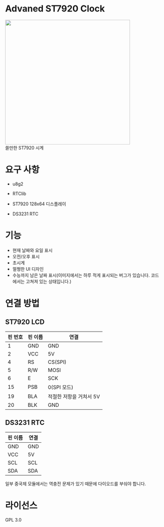 # Advaned ST7920 Clock
<img src="https://github.com/user-attachments/assets/e17693f7-ce15-4401-b33e-15adab952ca6" width="400"/><br>
쓸만한 ST7920 시계

# 요구 사항
* u8g2
* RTClib

* ST7920 128x64 디스플레이
* DS3231 RTC

# 기능
* 현재 날짜와 요일 표시
* 오전/오후 표시
* 초시계
* 멀쩡한 UI 디자인
* 수능까지 남은 날짜 표시(이미지에서는 하루 적게 표시되는 버그가 있습니다. 코드에서는 고쳐져 있는 상태입니다.)

# 연결 방법
## ST7920 LCD
|핀 번호|핀 이름|연결|
|--|--|--|
 | 1 | GND| GND|
 | 2 | VCC |5V|
 | 4 | RS | CS(SPI) |
 | 5 | R/W |  MOSI |
 | 6 | E | SCK |
 | 15 | PSB | 0(SPI 모드) |
 | 19 | BLA | 적절한 저항을 거쳐서 5V |
 | 20 | BLK | GND |
 
## DS3231 RTC
|핀 이름|연결|
|--|--|
| GND| GND|
| VCC | 5V |
| SCL | SCL |
| SDA | SDA |

일부 중국제 모듈에서는 역충전 문제가 있기 때문에 다이오드를 부숴야 합니다.
# 라이선스
GPL 3.0

